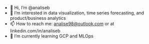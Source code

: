 - 👋 Hi, I’m @analiseb
- 👀 I’m interested in data visualization, time series forecasting, and product/business analytics
- 📫 How to reach me: analise98@outlook.com or at linkedin.com/in/analiseb
 - 🌱 I’m currently learning GCP and MLOps


<!---
analiseb/analiseb is a ✨ special ✨ repository because its `README.md` (this file) appears on your GitHub profile.
You can click the Preview link to take a look at your changes.
--->
